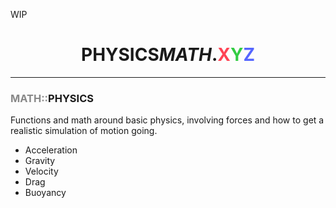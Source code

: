 WIP

<h1 align="center">PHYSICS<i>MATH</i>.<span style="color: #F45;">X</span><span style="color: #3C4;">Y</span><span style="color: #56F;">Z</span></h1>

-------

### <span style="color: #888;">MATH::</span>PHYSICS

Functions and math around basic physics, involving forces and how to get a realistic simulation of motion going.
- Acceleration
- Gravity
- Velocity
- Drag
- Buoyancy